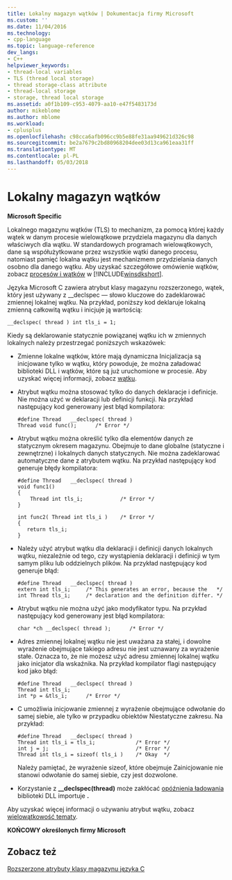 ```yaml
---
title: Lokalny magazyn wątków | Dokumentacja firmy Microsoft
ms.custom: ''
ms.date: 11/04/2016
ms.technology:
- cpp-language
ms.topic: language-reference
dev_langs:
- C++
helpviewer_keywords:
- thread-local variables
- TLS (thread local storage)
- thread storage-class attribute
- thread-local storage
- storage, thread local storage
ms.assetid: a0f1b109-c953-4079-aa10-e47f5483173d
author: mikeblome
ms.author: mblome
ms.workload:
- cplusplus
ms.openlocfilehash: c98cca6afb096cc9b5e88fe31aa949621d326c98
ms.sourcegitcommit: be2a7679c2bd80968204dee03d13ca961eaa31ff
ms.translationtype: MT
ms.contentlocale: pl-PL
ms.lasthandoff: 05/03/2018
---
```

# <a name="thread-local-storage"></a>Lokalny magazyn wątków
**Microsoft Specific**  
  
 Lokalnego magazynu wątków (TLS) to mechanizm, za pomocą której każdy wątek w danym procesie wielowątkowe przydziela magazynu dla danych właściwych dla wątku. W standardowych programach wielowątkowych, dane są współużytkowane przez wszystkie wątki danego procesu, natomiast pamięć lokalna wątku jest mechanizmem przydzielania danych osobno dla danego wątku. Aby uzyskać szczegółowe omówienie wątków, zobacz [procesów i wątków](http://msdn.microsoft.com/library/windows/desktop/ms684841) w [!INCLUDE[winsdkshort](../atl-mfc-shared/reference/includes/winsdkshort_md.md)].  
  
 Języka Microsoft C zawiera atrybut klasy magazynu rozszerzonego, wątek, który jest używany z __declspec — słowo kluczowe do zadeklarować zmiennej lokalnej wątku. Na przykład, poniższy kod deklaruje lokalną zmienną całkowitą wątku i inicjuje ją wartością:  
  
```  
__declspec( thread ) int tls_i = 1;  
```  
  
 Kiedy są deklarowanie statycznie powiązanej wątku ich w zmiennych lokalnych należy przestrzegać poniższych wskazówek:  
  
-   Zmienne lokalne wątków, które mają dynamiczna Inicjalizacja są inicjowane tylko w wątku, który powoduje, że można załadować biblioteki DLL i wątków, które są już uruchomione w procesie. Aby uzyskać więcej informacji, zobacz [wątku](../cpp/thread.md).  
  
-   Atrybut wątku można stosować tylko do danych deklaracje i definicje. Nie można użyć w deklaracji lub definicji funkcji. Na przykład następujący kod generowany jest błąd kompilatora:  
  
    ```  
    #define Thread   __declspec( thread )  
    Thread void func();      /* Error */  
    ```  
  
-   Atrybut wątku można określić tylko dla elementów danych ze statycznym okresem magazynu. Obejmuje to dane globalne (statyczne i zewnętrzne) i lokalnych danych statycznych. Nie można zadeklarować automatyczne dane z atrybutem wątku. Na przykład następujący kod generuje błędy kompilatora:  
  
    ```  
    #define Thread   __declspec( thread )  
    void func1()  
    {  
        Thread int tls_i;            /* Error */  
    }  
  
    int func2( Thread int tls_i )    /* Error */  
    {  
       return tls_i;  
    }  
    ```  
  
-   Należy użyć atrybut wątku dla deklaracji i definicji danych lokalnych wątku, niezależnie od tego, czy wystąpienia deklaracji i definicji w tym samym pliku lub oddzielnych plików. Na przykład następujący kod generuje błąd:  
  
    ```  
    #define Thread   __declspec( thread )  
    extern int tls_i;     /* This generates an error, because the   */  
    int Thread tls_i;     /* declaration and the definition differ. */  
    ```  
  
-   Atrybut wątku nie można użyć jako modyfikator typu. Na przykład następujący kod generowany jest błąd kompilatora:  
  
    ```  
    char *ch __declspec( thread );      /* Error */  
    ```  
  
-   Adres zmiennej lokalnej wątku nie jest uważana za stałej, i dowolne wyrażenie obejmujące takiego adresu nie jest uznawany za wyrażenie stałe. Oznacza to, że nie możesz użyć adresu zmiennej lokalnej wątku jako inicjator dla wskaźnika. Na przykład kompilator flagi następujący kod jako błąd:  
  
    ```  
    #define Thread   __declspec( thread )  
    Thread int tls_i;  
    int *p = &tls_i;      /* Error */  
    ```  
  
-   C umożliwia inicjowanie zmiennej z wyrażenie obejmujące odwołanie do samej siebie, ale tylko w przypadku obiektów Niestatyczne zakresu. Na przykład:  
  
    ```  
    #define Thread   __declspec( thread )  
    Thread int tls_i = tls_i;             /* Error */  
    int j = j;                            /* Error */  
    Thread int tls_i = sizeof( tls_i )    /* Okay  */  
    ```  
  
     Należy pamiętać, że wyrażenie sizeof, które obejmuje Zainicjowanie nie stanowi odwołanie do samej siebie, czy jest dozwolone.  
  
-   Korzystanie z **__declspec(thread)** może zakłócać [opóźnienia ładowania](../build/reference/linker-support-for-delay-loaded-dlls.md) biblioteki DLL importuje **.**  
  
 Aby uzyskać więcej informacji o używaniu atrybut wątku, zobacz [wielowątkowość tematy](../parallel/multithreading-support-for-older-code-visual-cpp.md).  
  
 **KOŃCOWY określonych firmy Microsoft**  
  
## <a name="see-also"></a>Zobacz też  
 [Rozszerzone atrybuty klasy magazynu języka C](../c-language/c-extended-storage-class-attributes.md)